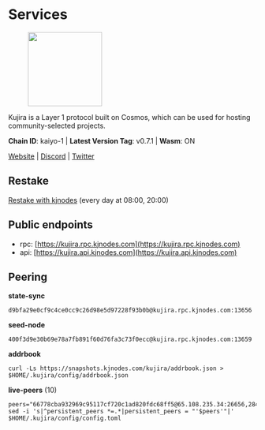 # Services

<figure><img src="https://raw.githubusercontent.com/kj89/testnet_manuals/main/pingpub/logos/kujira.png" width="150" alt=""><figcaption></figcaption></figure>

Kujira is a Layer 1 protocol built on Cosmos, which can be used for  hosting community-selected projects.

**Chain ID**: kaiyo-1 | **Latest Version Tag**: v0.7.1 | **Wasm**: ON

[Website](https://kujira.app) | [Discord](https://discord.gg/teamkujira) | [Twitter](https://twitter.com/TeamKujira)

## Restake

[Restake with kjnodes](https://restake.app/kujira/kujiravaloper1tnuqj73jfn3724lqz34c27tuv80nv336sadqym) (every day at 08:00, 20:00)
## Public endpoints

* rpc: [https://kujira.rpc.kjnodes.com](https://kujira.rpc.kjnodes.com)
* api: [https://kujira.api.kjnodes.com](https://kujira.api.kjnodes.com)

## Peering

**state-sync**

```
d9bfa29e0cf9c4ce0cc9c26d98e5d97228f93b0b@kujira.rpc.kjnodes.com:13656
```

**seed-node**

```
400f3d9e30b69e78a7fb891f60d76fa3c73f0ecc@kujira.rpc.kjnodes.com:13659
```

**addrbook**
```
curl -Ls https://snapshots.kjnodes.com/kujira/addrbook.json > $HOME/.kujira/config/addrbook.json
```

**live-peers** (10)
```
peers="66778cba932969c95117cf720c1ad820fdc68ff5@65.108.235.34:26656,2840e88816e487a096cca323bc779ad98187e3e4@5.9.72.212:26656,66c551ebcb68fe343c7e2720593dc47426813a68@93.189.30.101:26656,fa57c7c253be46ad9f696ee2f2c1d72cbc6a1591@146.59.52.135:31095,d9bfa29e0cf9c4ce0cc9c26d98e5d97228f93b0b@65.109.88.38:13656,3a7733d4b670a672db326bd6e5f8ae37e14a3dbd@138.201.226.227:26656,d6f2eee997d108d4fde5683e31d678427376dfce@77.68.27.75:26656,6cf8b25d99bacca213c1d762e8d9ea21636fea41@178.211.139.222:26656,01cf570d3b08fdb5fe2f307cb485de7a35a3af23@135.148.55.229:11856,4db916788d45d5454cfe7a68ca02c56996ee6b96@194.163.151.124:26656"
sed -i 's|^persistent_peers *=.*|persistent_peers = "'$peers'"|' $HOME/.kujira/config/config.toml
```
